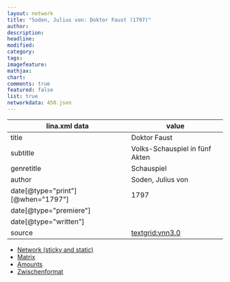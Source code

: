 ```yaml
---
layout: network
title: "Soden, Julius von: Doktor Faust (1797)"
author:
description:
headline:
modified:
category:
tags:
imagefeature: 
mathjax: 
chart: 
comments: true
featured: false
list: true
networkdata: 450.json
---
```

lina.xml data  | value
------------- | -------------
title|Doktor Faust
subtitle|Volks-Schauspiel in fünf Akten
genretitle|Schauspiel
author|Soden, Julius von
date[@type="print"][@when="1797"]|1797
date[@type="premiere"]|
date[@type="written"]|
source|[textgrid:vnn3.0](https://textgridlab.org/1.0/tgcrud-public/rest/textgrid:vnn3.0/data)



* [Network (sticky and static)](/network450)
* [Matrix](/matrix450)
* [Amounts](/amounts450)
* [Zwischenformat](/lina450 )
